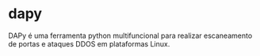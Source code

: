 # dapy
DAPy é uma ferramenta python multifuncional para realizar escaneamento de portas e ataques DDOS em plataformas Linux.
